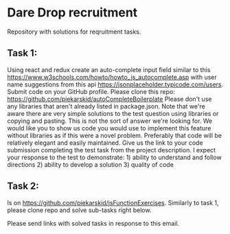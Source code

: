 # Dare Drop recruitment

Repository with solutions for reqruitment tasks.

## Task 1:

Using react and redux create an auto-complete input field similar to this https://www.w3schools.com/howto/howto_js_autocomplete.asp with user name suggestions from this api https://jsonplaceholder.typicode.com/users.
Submit code on your GitHub profile.
Please clone this repo: https://github.com/piekarskid/autoCompleteBoilerplate
Please don't use any libraries that aren't already listed in package.json.
Note that we're aware there are very simple solutions to the test question using libraries or copying and pasting.
This is not the sort of answer we're looking for.
We would like you to show us code you would use to implement this feature without libraries as if this were a novel problem.
Preferably that code will be relatively elegant and easily maintained.
Give us the link to your code submission completing the test task from the project description. I expect your response to the test to demonstrate: 1) ability to understand and follow directions 2) ability to develop a solution 3) quality of code

 

## Task 2:
Is on https://github.com/piekarskid/jsFunctionExercises. Similarly to task 1, please clone repo and solve sub-tasks right below.

Please send links with solved tasks in response to this email.
